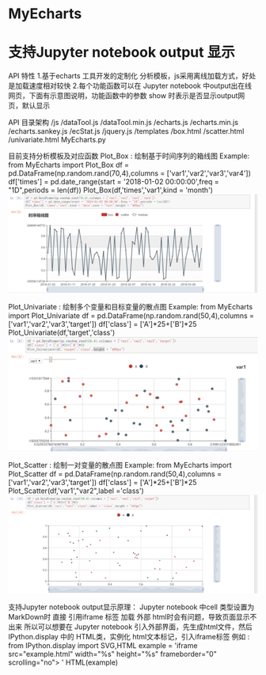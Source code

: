 # MyEcharts
# 支持Jupyter notebook output 显示

API 特性
1.基于echarts 工具开发的定制化 分析模板，js采用离线加载方式，好处是加载速度相对较快
2.每个功能函数可以在 Jupyter notebook 中output出在线网页，下面有示意图说明，功能函数中的参数 show  时表示是否显示output网页，默认显示

API 目录架构
/js
    /dataTool.js
    /dataTool.min.js
    /echarts.js
    /echarts.min.js
    /echarts.sankey.js
    /ecStat.js
    /jquery.js
/templates
    /box.html
    /scatter.html
    /univariate.html
MyEcharts.py


目前支持分析模板及对应函数 
Plot_Box :  绘制基于时间序列的箱线图
Example:
    from MyEcharts import Plot_Box
    df = pd.DataFrame(np.random.rand(70,4),columns = ['var1','var2','var3','var4'])
    df['times'] = pd.date_range(start = '2018-01-02 00:00:00',freq = "1D",periods = len(df))
    Plot_Box(df,'times','var1',kind = 'month')
![Image text](https://github.com/maoer4853678/MyEcharts/blob/master/image/box.png)

Plot_Univariate :  绘制多个变量和目标变量的散点图
Example:
    from MyEcharts import Plot_Univariate
    df = pd.DataFrame(np.random.rand(50,4),columns = ['var1','var2','var3','target'])
    df['class'] = ['A']*25+['B']*25
    Plot_Univariate(df,'target','class')
![Image text](https://github.com/maoer4853678/MyEcharts/blob/master/image/univariate.png)

Plot_Scatter :  绘制一对变量的散点图
Example:
    from MyEcharts import Plot_Scatter
    df = pd.DataFrame(np.random.rand(50,4),columns = ['var1','var2','var3','target'])
    df['class'] = ['A']*25+['B']*25
    Plot_Scatter(df,'var1',"var2",label ='class')
![Image text](https://github.com/maoer4853678/MyEcharts/blob/master/image/scatter.png)


支持Jupyter notebook output显示原理：
Jupyter notebook 中cell 类型设置为 MarkDown时 直接 引用iframe 标签 加载 外部 html时会有问题，导致页面显示不出来
所以可以想要在 Jupyter notebook 引入外部界面，先生成html文件，然后IPython.display 中的 HTML类，实例化 html文本标记，引入iframe标签
例如 : 
    from IPython.display import SVG,HTML
    example = 'iframe src="example.html" width="%s" height="%s" frameborder="0" scrolling="no"> </iframe>'
    HTML(example)
